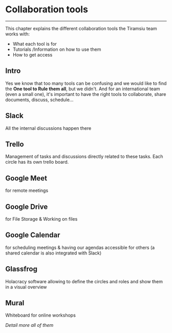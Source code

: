 # Collaboration tools
--------------------------------------------------------------------------------------------------

This chapter explains the different collaboration tools the Tiramsiu team works with:
- What each tool is for
- Tutorials /Information on how to use them
- How to get access

## Intro
Yes we know that too many tools can be confusing and we would like to find the **One tool to Rule them all**, but we didn't.
And for an international team (even a small one), it's important to have the right tools to collaborate, share documents, discuss, schedule... 

## Slack
All the internal discussions happen there

## Trello
Management of tasks and discussions directly related to these tasks. Each circle has its own trello board.

## Google Meet
for remote meetings

## Google Drive
for File Storage & Working on files

## Google Calendar
for scheduling meetings & having our agendas accessible for others (a shared calendar is also integrated with Slack)

## Glassfrog
Holacracy software allowing to define the circles and roles and show them in a visual overview

## Mural
Whiteboard for online workshops

*Detail more all of them*

